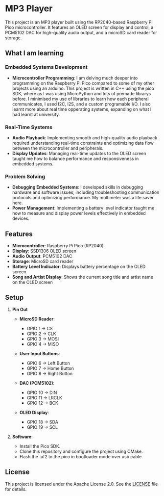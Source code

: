 # MP3 Player

This project is an MP3 player built using the RP2040-based Raspberry Pi Pico microcontroller. It features an OLED screen for display and control, a PCM5102 DAC for high-quality audio output, and a microSD card reader for storage.

## What I am learning

### Embedded Systems Development

- **Microcontroller Programming**: I am delving much deeper into programming on the Raspberry Pi Pico compared to some of my other projects using an arduino. This project is written in C++ using the pico SDK, where as I was using MicroPython and lots of premade librarys before. I minimised my use of libraries to learn how each peripheral communicates, I used I2C, I2S, and a custom programable I/O. I also learnt more about real time opperating systems, expanding on what I had learnt at university.

### Real-Time Systems

- **Audio Playback**: Implementing smooth and high-quality audio playback required understanding real-time constraints and optimizing data flow between the microcontroller and peripherals.
- **Display Updates**: Managing real-time updates to the OLED screen taught me how to balance performance and responsiveness in embedded systems.

### Problem Solving
- **Debugging Embedded Systems**: I developed skills in debugging hardware and software issues, including troubleshooting communication protocols and optimizing performance. My multimeter was a life saver here.
- **Power Management**: Implementing a battery level indicator taught me how to measure and display power levels effectively in embedded devices.

## Features

- **Microcontroller**: Raspberry Pi Pico (RP2040)
- **Display**: SSD1306 OLED screen
- **Audio Output**: PCM5102 DAC
- **Storage**: MicroSD card reader
- **Battery Level Indicator**: Displays battery percentage on the OLED screen
- **Song and Artist Display**: Shows the current song title and artist name on the OLED screen

## Setup

1. **Pin Out**

   - **MicroSD Reader**:
     - GPIO 1 -> CS
     - GPIO 2 -> CLK
     - GPIO 3 -> MOSI
     - GPIO 4 -> MISO

   - **User Input Buttons**:
     - GPIO 6 -> Left Button
     - GPIO 7 -> Home Button
     - GPIO 8 -> Right Button

   - **DAC (PCM5102)**:
     - GPIO 10 -> DIN
     - GPIO 11 -> LRCLK
     - GPIO 12 -> BCK

   - **OLED Display**:
     - GPIO 18 -> SDA
     - GPIO 19 -> SCL

1. **Software**:
   - Install the Pico SDK.
   - Clone this repository and configure the project using CMake.
   - Flash the .uf2 to the pico in bootloader mode over usb cable

## License

This project is licensed under the Apache License 2.0. See the [LICENSE](LICENSE) file for details.
